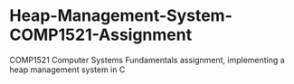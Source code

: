 # Heap-Management-System-COMP1521-Assignment
COMP1521 Computer Systems Fundamentals assignment, implementing a heap management system in C
